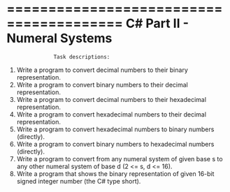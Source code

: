 ========================================
C# Part II - Numeral Systems
========================================

                   Task descriptions:

01. Write a program to convert decimal numbers to their binary representation.
02. Write a program to convert binary numbers to their decimal representation.
03. Write a program to convert decimal numbers to their hexadecimal representation.
04. Write a program to convert hexadecimal numbers to their decimal representation.
05. Write a program to convert hexadecimal numbers to binary numbers (directly).
06. Write a program to convert binary numbers to hexadecimal numbers (directly).
07. Write a program to convert from any numeral system of given base s to any other numeral system of base d (2 <= s, d <=  16).
08. Write a program that shows the binary representation of given 16-bit signed integer number (the C# type short).
